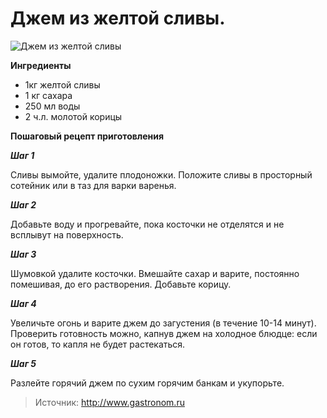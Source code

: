 # Джем из желтой сливы.
![Джем из желтой сливы](/images/Kulinar/Zagotovki/djem_yellow_slive.jpg 'Джем из желтой сливы')


**Ингредиенты**

- 1кг желтой сливы
- 1 кг сахара
- 250 мл воды
- 2 ч.л. молотой корицы

**Пошаговый рецепт приготовления**

_**Шаг 1**_

Сливы вымойте, удалите плодоножки. Положите сливы в просторный сотейник или в таз для варки варенья.

_**Шаг 2**_

Добавьте воду и прогревайте, пока косточки не отделятся и не всплывут на поверхность.

_**Шаг 3**_

Шумовкой удалите косточки. Вмешайте сахар и варите, постоянно помешивая, до его растворения. Добавьте корицу.

_**Шаг 4**_

Увеличьте огонь и варите джем до загустения (в течение 10-14 минут). Проверить готовность можно, капнув джем на холодное блюдце: если он готов, то капля не будет растекаться.

_**Шаг 5**_

Разлейте горячий джем по сухим горячим банкам и укупорьте.

> Источник: http://www.gastronom.ru
